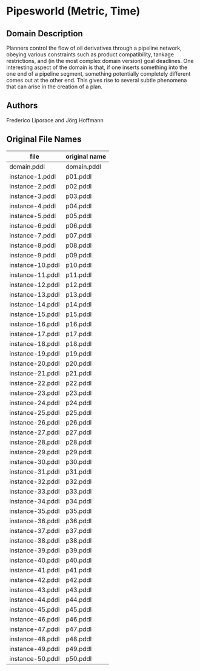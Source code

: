 # Pipesworld (Metric, Time)

## Domain Description

Planners control the flow of oil derivatives through a pipeline network, obeying various constraints such as product compatibility, tankage restrictions, and (in the most complex domain version) goal deadlines.
One interesting aspect of the domain is that, if one inserts something into the one end of a pipeline segment, something potentially completely different comes out at the other end.
This gives rise to several subtle phenomena that can arise in the creation of a plan.

## Authors

Frederico Liporace and Jörg Hoffmann

## Original File Names

| file             | original name |
|------------------|---------------|
| domain.pddl      | domain.pddl   |
| instance-1.pddl  | p01.pddl      |
| instance-2.pddl  | p02.pddl      |
| instance-3.pddl  | p03.pddl      |
| instance-4.pddl  | p04.pddl      |
| instance-5.pddl  | p05.pddl      |
| instance-6.pddl  | p06.pddl      |
| instance-7.pddl  | p07.pddl      |
| instance-8.pddl  | p08.pddl      |
| instance-9.pddl  | p09.pddl      |
| instance-10.pddl | p10.pddl      |
| instance-11.pddl | p11.pddl      |
| instance-12.pddl | p12.pddl      |
| instance-13.pddl | p13.pddl      |
| instance-14.pddl | p14.pddl      |
| instance-15.pddl | p15.pddl      |
| instance-16.pddl | p16.pddl      |
| instance-17.pddl | p17.pddl      |
| instance-18.pddl | p18.pddl      |
| instance-19.pddl | p19.pddl      |
| instance-20.pddl | p20.pddl      |
| instance-21.pddl | p21.pddl      |
| instance-22.pddl | p22.pddl      |
| instance-23.pddl | p23.pddl      |
| instance-24.pddl | p24.pddl      |
| instance-25.pddl | p25.pddl      |
| instance-26.pddl | p26.pddl      |
| instance-27.pddl | p27.pddl      |
| instance-28.pddl | p28.pddl      |
| instance-29.pddl | p29.pddl      |
| instance-30.pddl | p30.pddl      |
| instance-31.pddl | p31.pddl      |
| instance-32.pddl | p32.pddl      |
| instance-33.pddl | p33.pddl      |
| instance-34.pddl | p34.pddl      |
| instance-35.pddl | p35.pddl      |
| instance-36.pddl | p36.pddl      |
| instance-37.pddl | p37.pddl      |
| instance-38.pddl | p38.pddl      |
| instance-39.pddl | p39.pddl      |
| instance-40.pddl | p40.pddl      |
| instance-41.pddl | p41.pddl      |
| instance-42.pddl | p42.pddl      |
| instance-43.pddl | p43.pddl      |
| instance-44.pddl | p44.pddl      |
| instance-45.pddl | p45.pddl      |
| instance-46.pddl | p46.pddl      |
| instance-47.pddl | p47.pddl      |
| instance-48.pddl | p48.pddl      |
| instance-49.pddl | p49.pddl      |
| instance-50.pddl | p50.pddl      |
